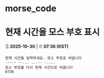 # morse_code
# 현재 시간을 모스 부호 표시
<!-- MORSE_TIME_START -->
🗓️ **2025-10-30** | ⏰ **07:36 (KST)**

```
현재 시간을 입력하세요. 모스 부호로 바꿉니다
----- --... ...-- -....
모스 부호를 다시 현재 시간으로 바꿉니다
0736
```
<!-- MORSE_TIME_END -->
